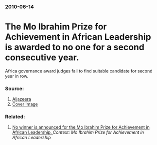 ### [2010-06-14](/news/2010/06/14/index.md)

# The Mo Ibrahim Prize for Achievement in African Leadership is awarded to no one for a second consecutive year. 

Africa governance award judges fail to find suitable candidate for second year in row.


### Source:

1. [Aljazeera](http://english.aljazeera.net/news/africa/2010/06/20106144598902823.html)
1. [Cover Image](http://www.aljazeera.com)

### Related:

1. [No winner is announced for the Mo Ibrahim Prize for Achievement in African Leadership. ](/news/2012/10/15/no-winner-is-announced-for-the-mo-ibrahim-prize-for-achievement-in-african-leadership.md) _Context: Mo Ibrahim Prize for Achievement in African Leadership_
